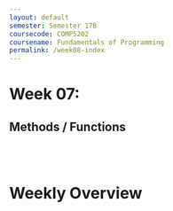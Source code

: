 ```yaml
---
layout: default
semester: Semester 17B
coursecode: COMP5202
coursename: Fundamentals of Programming
permalink: /week08-index
---
```


# Week 07:

## Methods / Functions


<br><br>

# Weekly Overview